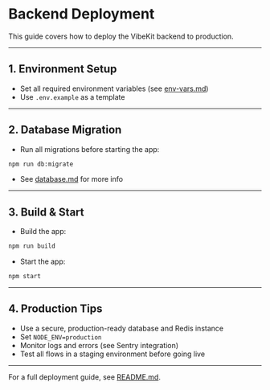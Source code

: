 # Backend Deployment

This guide covers how to deploy the VibeKit backend to production.

---

## 1. Environment Setup
- Set all required environment variables (see [env-vars.md](./env-vars.md))
- Use `.env.example` as a template

---

## 2. Database Migration
- Run all migrations before starting the app:
```sh
npm run db:migrate
```
- See [database.md](./database.md) for more info

---

## 3. Build & Start
- Build the app:
```sh
npm run build
```
- Start the app:
```sh
npm start
```

---

## 4. Production Tips
- Use a secure, production-ready database and Redis instance
- Set `NODE_ENV=production`
- Monitor logs and errors (see Sentry integration)
- Test all flows in a staging environment before going live

---

For a full deployment guide, see [README.md](../README.md). 